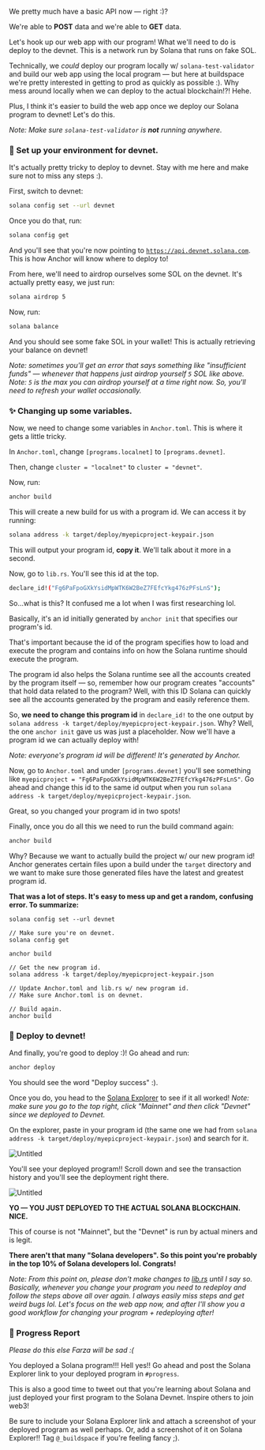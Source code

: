 We pretty much have a basic API now — right :)?

We're able to **POST** data and we're able to **GET** data.

Let's hook up our web app with our program! What we'll need to do is deploy to the devnet. This is a network run by Solana that runs on fake SOL.

Technically, we *could* deploy our program locally w/ `solana-test-validator` and build our web app using the local program — but here at buildspace we're pretty interested in getting to prod as quickly as possible :). Why mess around locally when we can deploy to the actual blockchain!?! Hehe.

Plus, I think it's easier to build the web app once we deploy our Solana program to devnet! Let's do this.

*Note: Make sure `solana-test-validator` is **not** running anywhere.*

### 🌳 Set up your environment for devnet.

It's actually pretty tricky to deploy to devnet. Stay with me here and make sure not to miss any steps :).

First, switch to devnet:

```bash
solana config set --url devnet
```

Once you do that, run:

```bash
solana config get
```

And you'll see that you're now pointing to [`https://api.devnet.solana.com`](https://api.devnet.solana.com/). This is how Anchor will know where to deploy to!

From here, we'll need to airdrop ourselves some SOL on the devnet. It's actually pretty easy, we just run:

```bash
solana airdrop 5
```

Now, run:

```bash
solana balance
```

And you should see some fake SOL in your wallet! This is actually retrieving your balance on devnet!

*Note: sometimes you'll get an error that says something like "insufficient funds" — whenever that happens just airdrop yourself `5` SOL like above. Note: `5` is the max you can airdrop yourself at a time right now. So, you'll need to refresh your wallet occasionally.*

### ✨ Changing up some variables.

Now, we need to change some variables in `Anchor.toml`. This is where it gets a little tricky.

In `Anchor.toml`, change `[programs.localnet]` to `[programs.devnet]`.

Then, change `cluster = "localnet"` to `cluster = "devnet"`.

Now, run:

```bash
anchor build
```

This will create a new build for us with a program id. We can access it by running:

```bash
solana address -k target/deploy/myepicproject-keypair.json
```

This will output your program id, **copy it**. We'll talk about it more in a second.

Now, go to `lib.rs`. You'll see this id at the top.

```bash
declare_id!("Fg6PaFpoGXkYsidMpWTK6W2BeZ7FEfcYkg476zPFsLnS");
```

So...what is this? It confused me a lot when I was first researching lol.

Basically, it's an id initially generated by `anchor init` that specifies our program's id.

That's important because the id of the program specifies how to load and execute the program and contains info on how the Solana runtime should execute the program.

The program id also helps the Solana runtime see all the accounts created by the program itself — so, remember how our program creates "accounts" that hold data related to the program? Well, with this ID Solana can quickly see all the accounts generated by the program and easily reference them.

So, **we need to change this program id** in `declare_id!` to the one output by `solana address -k target/deploy/myepicproject-keypair.json`. Why? Well, the one `anchor init` gave us was just a placeholder. Now we'll have a program id we can actually deploy with!

*Note: everyone's program id will be different! It's generated by Anchor.*

Now, go to `Anchor.toml` and under `[programs.devnet]` you'll see something like `myepicproject = "Fg6PaFpoGXkYsidMpWTK6W2BeZ7FEfcYkg476zPFsLnS"`. Go ahead and change this id to the same id output when you run `solana address -k target/deploy/myepicproject-keypair.json`.

Great, so you changed your program id in two spots!

Finally, once you do all this we need to run the build command again:

```bash
anchor build
```

Why? Because we want to actually build the project w/ our new program id! Anchor generates certain files upon a build under the `target` directory and we want to make sure those generated files have the latest and greatest program id.

**That was a lot of steps. It's easy to mess up and get a random, confusing error. To summarize:**

```
solana config set --url devnet

// Make sure you're on devnet.
solana config get

anchor build

// Get the new program id.
solana address -k target/deploy/myepicproject-keypair.json

// Update Anchor.toml and lib.rs w/ new program id.
// Make sure Anchor.toml is on devnet.

// Build again.
anchor build
```

### 🚀 Deploy to devnet!

And finally, you're good to deploy :)! Go ahead and run:

```bash
anchor deploy
```

You should see the word "Deploy success" :).

Once you do, you head to the [Solana Explorer](https://explorer.solana.com/?cluster=devnet) to see if it all worked! *Note: make sure you go to the top right, click "Mainnet" and then click "Devnet" since we deployed to Devnet.*

On the explorer, paste in your program id (the same one we had from `solana address -k target/deploy/myepicproject-keypair.json`) and search for it. 

![Untitled](https://i.imgur.com/U2wgQpj.png)

You'll see your deployed program!! Scroll down and see the transaction history and you'll see the deployment right there.

![Untitled](https://i.imgur.com/KeTHI7p.png)

**YO — YOU JUST DEPLOYED TO THE ACTUAL SOLANA BLOCKCHAIN. NICE.**

This of course is not "Mainnet", but the "Devnet" is run by actual miners and is legit.

**There aren't that many "Solana developers". So this point you're probably in the top 10% of Solana developers lol. Congrats!**

*Note: From this point on, please don't make changes to [lib.rs](http://lib.rs) until I say so. Basically, whenever you change your program you need to redeploy and follow the steps above all over again. I always easily miss steps and get weird bugs lol. Let's focus on the web app now, and after I'll show you a good workflow for changing your program + redeploying after!*

### 🚨 Progress Report

*Please do this else Farza will be sad :(*

You deployed a Solana program!!! Hell yes!! Go ahead and post the Solana Explorer link to your deployed program in `#progress`.

This is also a good time to tweet out that you're learning about Solana and just deployed your first program to the Solana Devnet. Inspire others to join web3!

Be sure to include your Solana Explorer link and attach a screenshot of your deployed program as well perhaps. Or, add a screenshot of it on Solana Explorer!! Tag `@_buildspace` if you're feeling fancy ;).